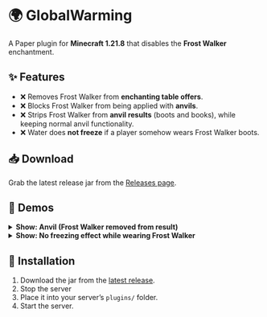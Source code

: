 # 🌍 GlobalWarming

A Paper plugin for **Minecraft 1.21.8** that disables the **Frost Walker** enchantment.

## ✨ Features

- ❌ Removes Frost Walker from **enchanting table offers**.
- ❌ Blocks Frost Walker from being applied with **anvils**.
- ❌ Strips Frost Walker from **anvil results** (boots and books), while keeping normal anvil functionality.
- ❌ Water does **not freeze** if a player somehow wears Frost Walker boots.

## 📥 Download
Grab the latest release jar from the [Releases page](../../releases/latest).

## 🎥 Demos

<details>
  <summary><b>Show: Anvil (Frost Walker removed from result)</b></summary>

  <!-- Replace with your actual GIF path or URL -->
![Anvil demo – Frost Walker stripped](https://github.com/user-attachments/assets/4122c292-b13c-41ea-9f70-8f61c8ac61c7)


*In this clip, the anvil combines/renames normally, but any Frost Walker on the result is removed and won't be added.*
</details>

<details>
  <summary><b>Show: No freezing effect while wearing Frost Walker</b></summary>

  <!-- Replace with your actual GIF path or URL -->
![No freezing – Frosted ice never forms](https://github.com/user-attachments/assets/f680e154-d2fb-4474-8b5f-29f94fc6b0eb)


*Even if a player wears Frost Walker boots, water does not freeze into frosted ice.*
</details>

## 🚀 Installation
1. Download the jar from the [latest release](../../releases/latest).
2. Stop the server
3. Place it into your server’s `plugins/` folder.
4. Start the server.
